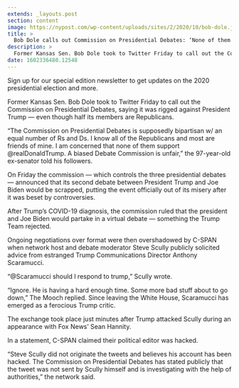 ```yaml
--- 
extends: _layouts.post 
section: content 
image: https://nypost.com/wp-content/uploads/sites/2/2020/10/bob-dole.jpg?quality=90&strip=all&w=1200 
title: > 
  Bob Dole calls out Commission on Presidential Debates: ‘None of them support Trump’ 
description: > 
  Former Kansas Sen. Bob Dole took to Twitter Friday to call out the Commission on Presidential Debates, saying it was rigged against President Trump — even though half its members are Republicans.“The Commission on Presidential Debates is supposedly bipartisan w/ an equal number of Rs and Ds.A biased Debate Commission is unfair,” the 97-year-old ex-senator told his followers.“@Scaramucci should I respond to trump,” Scully wrote.The Commission on Presidential Debates has stated publicly that the tweet was not sent by Scully himself and is investigating with the help of authorities,” the network said. 
date: 1602336480.12548 
--- 
```

Sign up for our special edition newsletter to get updates on the 2020 presidential election and more.

Former Kansas Sen. Bob Dole took to Twitter Friday to call out the Commission on Presidential Debates, saying it was rigged against President Trump — even though half its members are Republicans.

“The Commission on Presidential Debates is supposedly bipartisan w/ an equal number of Rs and Ds. I know all of the Republicans and most are friends of mine. I am concerned that none of them support @realDonaldTrump. A biased Debate Commission is unfair,” the 97-year-old ex-senator told his followers.

On Friday the commission — which controls the three presidential debates — announced that its second debate between President Trump and Joe Biden would be scrapped, putting the event officially out of its misery after it was beset by controversies.

After Trump’s COVID-19 diagnosis, the commission ruled that the president and Joe Biden would partake in a virtual debate — something the Trump Team rejected.

Ongoing negotiations over format were then overshadowed by C-SPAN when network host and debate moderator Steve Scully publicly solicited advice from estranged Trump Communications Director Anthony Scaramucci.

“@Scaramucci should I respond to trump,” Scully wrote.

“Ignore. He is having a hard enough time. Some more bad stuff about to go down,” The Mooch replied. Since leaving the White House, Scaramucci has emerged as a ferocious Trump critic.

The exchange took place just minutes after Trump attacked Scully during an appearance with Fox News’ Sean Hannity.

In a statement, C-SPAN claimed their political editor was hacked.

“Steve Scully did not originate the tweets and believes his account has been hacked. The Commission on Presidential Debates has stated publicly that the tweet was not sent by Scully himself and is investigating with the help of authorities,” the network said.